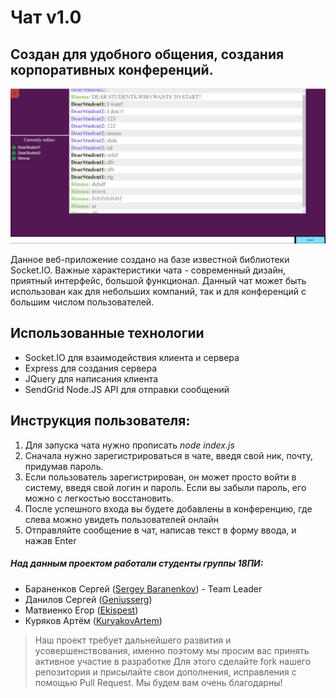 # Чат v1.0
## Создан для удобного общения, создания корпоративных конференций. 
![](https://github.com/Sergey-Baranenkov/Chat/blob/master/assets/img/BqBQ442_QSk.jpg) 

Данное веб-приложение создано на базе известной библиотеки Socket.IO. Важные характеристики чата - современный дизайн, приятный интерфейс, большой функционал. Данный чат может быть использован как для небольших компаний, так и для конференций с большим числом пользователей.

## Использованные технологии

- Socket.IO для взаимодействия клиента и сервера
- Express для создания сервера
- JQuery для написания клиента
- SendGrid Node.JS API для отправки сообщений

## Инструкция пользователя:
1. Для запуска чата нужно прописать _node index.js_
2. Сначала нужно зарегистрироваться в чате, введя свой ник, почту, придумав пароль. 
3. Если пользователь зарегистрирован, он может просто войти в систему, введя свой логин и пароль. Если вы забыли пароль, его можно с          легкостью восстановить.
4. После успешного входа вы будете добавлены в конференцию, где слева можно увидеть пользователей онлайн
5. Отправляйте сообщение в чат, написав текст в форму ввода, и нажав Enter


##### Над данным проектом работали студенты группы 18ПИ:
- Бараненков Сергей ([Sergey Baranenkov](https://github.com/Sergey-Baranenkov "Sergey Baranenkov")) - Team Leader
- Данилов Сергей ([Geniusserg](https://github.com/geniusserg "Geniusserg")) 
- Матвиенко Егор ([Ekispest](https://github.com/Ekispest "Ekispest")) 
- Куряков Артём ([KuryakovArtem](https://github.com/KuryakovArtem "KuryakovArtem"))

>Наш проект требует дальнейшего развития и усовершенствования, именно поэтому мы просим вас принять активное участие в разработке
Для этого сделайте fork нашего репозитория и присылайте свои дополнения, исправления с помощью Pull Request. Мы будем вам очень благодарны!

